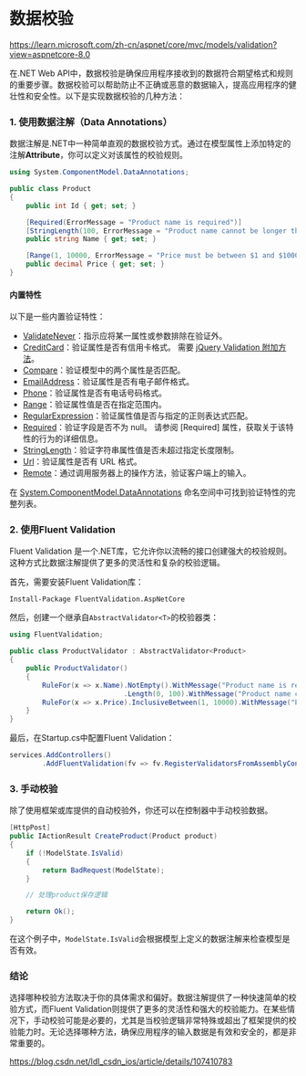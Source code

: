 # 数据校验


https://learn.microsoft.com/zh-cn/aspnet/core/mvc/models/validation?view=aspnetcore-8.0

 在.NET Web API中，数据校验是确保应用程序接收到的数据符合期望格式和规则的重要步骤。数据校验可以帮助防止不正确或恶意的数据输入，提高应用程序的健壮性和安全性。以下是实现数据校验的几种方法：

### 1. 使用数据注解（Data Annotations）



数据注解是.NET中一种简单直观的数据校验方式。通过在模型属性上添加特定的注解**Attribute**，你可以定义对该属性的校验规则。

```csharp
using System.ComponentModel.DataAnnotations;

public class Product
{
    public int Id { get; set; }

    [Required(ErrorMessage = "Product name is required")]
    [StringLength(100, ErrorMessage = "Product name cannot be longer than 100 characters")]
    public string Name { get; set; }

    [Range(1, 10000, ErrorMessage = "Price must be between $1 and $10000")]
    public decimal Price { get; set; }
}
```

#### 内置特性

以下是一些内置验证特性：

- [ValidateNever](https://learn.microsoft.com/zh-cn/dotnet/api/microsoft.aspnetcore.mvc.modelbinding.validation.validateneverattribute)：指示应将某一属性或参数排除在验证外。
- [CreditCard](https://learn.microsoft.com/zh-cn/dotnet/api/system.componentmodel.dataannotations.creditcardattribute)：验证属性是否有信用卡格式。 需要 [jQuery Validation 附加方法](https://cdnjs.cloudflare.com/ajax/libs/jquery-validate/1.19.1/additional-methods.js)。
- [Compare](https://learn.microsoft.com/zh-cn/dotnet/api/system.componentmodel.dataannotations.compareattribute)：验证模型中的两个属性是否匹配。
- [EmailAddress](https://learn.microsoft.com/zh-cn/dotnet/api/system.componentmodel.dataannotations.emailaddressattribute)：验证属性是否有电子邮件格式。
- [Phone](https://learn.microsoft.com/zh-cn/dotnet/api/system.componentmodel.dataannotations.phoneattribute)：验证属性是否有电话号码格式。
- [Range](https://learn.microsoft.com/zh-cn/dotnet/api/system.componentmodel.dataannotations.rangeattribute)：验证属性值是否在指定范围内。
- [RegularExpression](https://learn.microsoft.com/zh-cn/dotnet/api/system.componentmodel.dataannotations.regularexpressionattribute)：验证属性值是否与指定的正则表达式匹配。
- [Required](https://learn.microsoft.com/zh-cn/dotnet/api/system.componentmodel.dataannotations.requiredattribute)：验证字段是否不为 null。 请参阅 [Required] 属性，获取关于该特性的行为的详细信息。
- [StringLength](https://learn.microsoft.com/zh-cn/dotnet/api/system.componentmodel.dataannotations.stringlengthattribute)：验证字符串属性值是否未超过指定长度限制。
- [Url](https://learn.microsoft.com/zh-cn/dotnet/api/system.componentmodel.dataannotations.urlattribute)：验证属性是否有 URL 格式。
- [Remote](https://learn.microsoft.com/zh-cn/dotnet/api/microsoft.aspnetcore.mvc.remoteattribute)：通过调用服务器上的操作方法，验证客户端上的输入。
 

在 [System.ComponentModel.DataAnnotations](https://learn.microsoft.com/zh-cn/dotnet/api/system.componentmodel.dataannotations) 命名空间中可找到验证特性的完整列表。








### 2. 使用Fluent Validation

Fluent Validation 是一个.NET库，它允许你以流畅的接口创建强大的校验规则。这种方式比数据注解提供了更多的灵活性和复杂的校验逻辑。

首先，需要安装Fluent Validation库：

```shell
Install-Package FluentValidation.AspNetCore
```

然后，创建一个继承自`AbstractValidator<T>`的校验器类：

```csharp
using FluentValidation;

public class ProductValidator : AbstractValidator<Product>
{
    public ProductValidator()
    {
        RuleFor(x => x.Name).NotEmpty().WithMessage("Product name is required")
                            .Length(0, 100).WithMessage("Product name cannot be longer than 100 characters");
        RuleFor(x => x.Price).InclusiveBetween(1, 10000).WithMessage("Price must be between $1 and $10000");
    }
}
```

最后，在Startup.cs中配置Fluent Validation：

```csharp
services.AddControllers()
        .AddFluentValidation(fv => fv.RegisterValidatorsFromAssemblyContaining<ProductValidator>());
```

### 3. 手动校验

除了使用框架或库提供的自动校验外，你还可以在控制器中手动校验数据。

```csharp
[HttpPost]
public IActionResult CreateProduct(Product product)
{
    if (!ModelState.IsValid)
    {
        return BadRequest(ModelState);
    }

    // 处理product保存逻辑

    return Ok();
}
```

在这个例子中，`ModelState.IsValid`会根据模型上定义的数据注解来检查模型是否有效。

### 结论

选择哪种校验方法取决于你的具体需求和偏好。数据注解提供了一种快速简单的校验方式，而Fluent Validation则提供了更多的灵活性和强大的校验能力。在某些情况下，手动校验可能是必要的，尤其是当校验逻辑非常特殊或超出了框架提供的校验能力时。无论选择哪种方法，确保应用程序的输入数据是有效和安全的，都是非常重要的。

https://blog.csdn.net/ldl_csdn_ios/article/details/107410783
